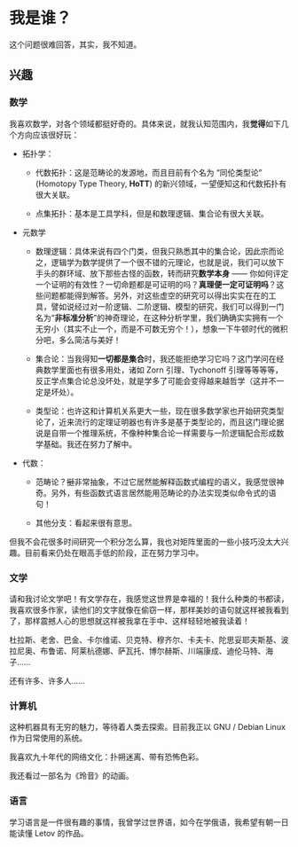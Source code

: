 # 我是谁？

这个问题很难回答，其实，我不知道。


## 兴趣

### 数学

我喜欢数学，对各个领域都挺好奇的。具体来说，就我认知范围内，我**觉得**如下几个方向应该很好玩：

- 拓扑学：
    - 代数拓扑：这是范畴论的发源地，而且目前有个名为 “同伦类型论” (Homotopy Type Theory, **HoTT**) 的新兴领域，一望便知这和代数拓扑有很大关联。
    
    - 点集拓扑：基本是工具学科，但是和数理逻辑、集合论有很大关联。

- 元数学
    - 数理逻辑：具体来说有四个门类，但我只熟悉其中的集合论，因此宗而论之，逻辑学为数学提供了一个很不错的元理论，也就是说，我们可以放下手头的群环域、放下那些古怪的函数，转而研究**数学本身** —— 你如何评定一个证明的有效性？一切命题都是可证明的吗？**真理便一定可证明吗**？这些问题都能得到解答。另外，对这些虚空的研究可以得出实实在在的工具，譬如说经过对一阶逻辑、二阶逻辑、模型的研究，我们可以得到一门名为“**非标准分析**”的神奇理论，在这种分析学里，我们确确实实拥有一个无穷小（其实不止一个，而是不可数无穷个！），想象一下牛顿时代的微积分吧，多么简洁与美好！
    
    - 集合论：当我得知**一切都是集合**时，我还能拒绝学习它吗？这门学问在经典数学里面也有很多用处，诸如 Zorn 引理、Tychonoff 引理等等等等，反正学点集合论总没坏处，就是学多了可能会变得越来越哲学（这并不一定是坏处）。
    
    - 类型论：也许这和计算机关系更大一些，现在很多数学家也开始研究类型论了，近来流行的定理证明器也有许多是基于类型论的，而且这门理论据说是自带一个推理系统，不像种种集合论一样需要与一阶逻辑配合形成数学基础。我还在努力了解中。
- 代数：
    - 范畴论？~~挺~~非常抽象，不过它居然能解释函数式编程的语义，我感觉很神奇。另外，有些函数式语言居然能用范畴论的办法实现类似命令式的语句！
    
    - 其他分支：看起来很有意思。

但我不会花很多时间研究一个积分怎么算，我也对矩阵里面的一些小技巧没太大兴趣。目前看来仍处在眼高手低的阶段，正在努力学习中。

### 文学

请和我讨论文学吧！有文学存在，我感觉这世界是幸福的！我什么种类的书都读，我喜欢很多作家，读他们的文字就像在偷窃一样，那样美妙的语句就这样被我看到了，那样震撼人心的思想就这样被我拿在手中、这样轻轻地被我读着！

杜拉斯、老舍、巴金、卡尔维诺、贝克特、穆齐尔、卡夫卡、陀思妥耶夫斯基、波拉尼奥、布鲁诺、阿莱杭德娜、萨瓦托、博尔赫斯、川端康成、迪伦马特、海子……

还有许多、许多人……

### 计算机

这种机器具有无穷的魅力，等待着人类去探索。目前我正以 GNU / Debian Linux 作为日常使用的系统。

我喜欢九十年代的网络文化：扑朔迷离、带有恐怖色彩。

我还看过一部名为《玲音》的动画。

### 语言

学习语言是一件很有趣的事情，我曾学过世界语，如今在学俄语，我希望有朝一日能读懂 Letov 的作品。
